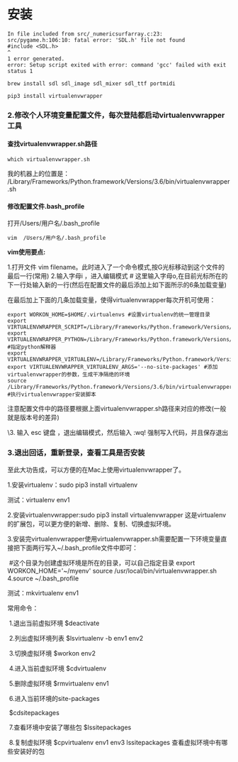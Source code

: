 # 安装
```shell
In file included from src/_numericsurfarray.c:23:
src/pygame.h:106:10: fatal error: 'SDL.h' file not found
#include <SDL.h>
^
1 error generated.
error: Setup script exited with error: command 'gcc' failed with exit status 1
```


```shell
brew install sdl sdl_image sdl_mixer sdl_ttf portmidi
```





```
pip3 install virtualenvwrapper
```

### 2.修改个人环境变量配置文件，每次登陆都启动virtualenvwrapper工具　　

#### 查找virtualenvwrapper.sh路径

```
which virtualenvwrapper.sh
```

我的机器上的位置是：
/Library/Frameworks/Python.framework/Versions/3.6/bin/virtualenvwrapper.sh

 

#### 修改配置文件.bash_profile

打开/Users/用户名/.bash_profile 

```
vim  /Users/用户名/.bash_profile
```

**vim使用要点:**

1.打开文件 vim filename。此时进入了一个命令模式,按G光标移动到这个文件的最后一行(常用)
2.输入字母i ，进入编辑模式 # 这里输入字母o,在目前光标所在的下一行处输入新的一行(然后在配置文件的最后添加上如下面所示的6条加载变量)

在最后加上下面的几条加载变量，使得virtualenvwrapper每次开机可使用：

```
export WORKON_HOME=$HOME/.virtualenvs #设置virtualenv的统一管理目录
export VIRTUALENVWRAPPER_SCRIPT=/Library/Frameworks/Python.framework/Versions/3.6/bin/virtualenvwrapper.sh
export VIRTUALENVWRAPPER_PYTHON=/Library/Frameworks/Python.framework/Versions/3.6/bin/python3 #指定python解释器
export VIRTUALENVWRAPPER_VIRTUALENV=/Library/Frameworks/Python.framework/Versions/3.6/bin/virtualenv
export VIRTUALENVWRAPPER_VIRTUALENV_ARGS='--no-site-packages' #添加virtualenvwrapper的参数，生成干净隔绝的环境
source /Library/Frameworks/Python.framework/Versions/3.6/bin/virtualenvwrapper.sh #执行virtualenvwrapper安装脚本

```

注意配置文件中的路径要根据上面virtualenvwrapper.sh路径来对应的修改(一般就是版本号的差异)

\3. 输入 esc 键盘 ，退出编辑模式，然后输入 :wq! 强制写入代码，并且保存退出

### 3.退出回话，重新登录，查看工具是否安装

至此大功告成，可以方便的在Mac上使用virtualenvwrapper了。

1.安装virtualenv：sudo pip3 install virtualenv 

测试：virtualenv  env1 

 2.安装virtualenvwrapper:sudo pip3 install virtualenvwrapper  这是virtualenv的扩展包，可以更方便的新增、删除、复制、切换虚拟环境。

 3.安装完virtualenvwrapper使用virtualenvwrapper.sh需要配置一下环境变量直接把下面两行写入~/.bash_profile文件中即可：

​	 #这个目录为创建虚拟环境是所在的目录，可以自己指定目录 export WORKON_HOME='~/myenv'   source /usr/local/bin/virtualenvwrapper.sh 4.source ~/.bash_profile 

测试：mkvirtualenv env1     

常用命令：

​	 1.退出当前虚拟环境 $deactivate 

​	 2.列出虚拟环境列表 $lsvirtualenv -b env1 env2 

​	 3.切换虚拟环境 $workon env2 

​	 4.进入当前虚拟环境 $cdvirtualenv 

​	 5.删除虚拟环境 $rmvirtualenv env1 

​     6.进入当前环境的site-packages 

​	  $cdsitepackages 

​      7.查看环境中安装了哪些包 $lssitepackages 

​      8.复制虚拟环境 $cpvirtualenv env1 env3 lssitepackages 查看虚拟环境中有哪些安装好的包